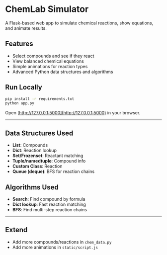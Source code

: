 # ChemLab Simulator

A Flask-based web app to simulate chemical reactions, show equations, and animate results.

## Features

- Select compounds and see if they react
- View balanced chemical equations
- Simple animations for reaction types
- Advanced Python data structures and algorithms

## Run Locally

```bash
pip install -r requirements.txt
python app.py
```

Open [http://127.0.0.1:5000](http://127.0.0.1:5000) in your browser.

---

## Data Structures Used

- **List**: Compounds
- **Dict**: Reaction lookup
- **Set/Frozenset**: Reactant matching
- **Tuple/namedtuple**: Compound info
- **Custom Class**: Reaction
- **Queue (deque)**: BFS for reaction chains

## Algorithms Used

- **Search**: Find compound by formula
- **Dict lookup**: Fast reaction matching
- **BFS**: Find multi-step reaction chains

---

## Extend

- Add more compounds/reactions in `chem_data.py`
- Add more animations in `static/script.js`
